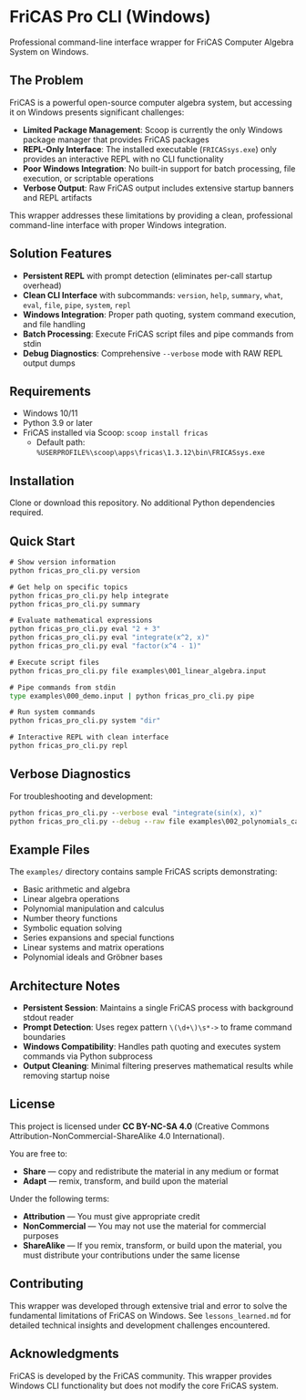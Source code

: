 # FriCAS Pro CLI (Windows)

Professional command-line interface wrapper for FriCAS Computer Algebra System on Windows.

## The Problem

FriCAS is a powerful open-source computer algebra system, but accessing it on Windows presents significant challenges:

- **Limited Package Management**: Scoop is currently the only Windows package manager that provides FriCAS packages
- **REPL-Only Interface**: The installed executable (`FRICASsys.exe`) only provides an interactive REPL with no CLI functionality
- **Poor Windows Integration**: No built-in support for batch processing, file execution, or scriptable operations
- **Verbose Output**: Raw FriCAS output includes extensive startup banners and REPL artifacts

This wrapper addresses these limitations by providing a clean, professional command-line interface with proper Windows integration.

## Solution Features

- **Persistent REPL** with prompt detection (eliminates per-call startup overhead)
- **Clean CLI Interface** with subcommands: `version`, `help`, `summary`, `what`, `eval`, `file`, `pipe`, `system`, `repl`
- **Windows Integration**: Proper path quoting, system command execution, and file handling
- **Batch Processing**: Execute FriCAS script files and pipe commands from stdin
- **Debug Diagnostics**: Comprehensive `--verbose` mode with RAW REPL output dumps

## Requirements

- Windows 10/11
- Python 3.9 or later
- FriCAS installed via Scoop: `scoop install fricas`
  - Default path: `%USERPROFILE%\scoop\apps\fricas\1.3.12\bin\FRICASsys.exe`

## Installation

Clone or download this repository. No additional Python dependencies required.

## Quick Start

```cmd
# Show version information
python fricas_pro_cli.py version

# Get help on specific topics
python fricas_pro_cli.py help integrate
python fricas_pro_cli.py summary

# Evaluate mathematical expressions
python fricas_pro_cli.py eval "2 + 3"
python fricas_pro_cli.py eval "integrate(x^2, x)"
python fricas_pro_cli.py eval "factor(x^4 - 1)"

# Execute script files
python fricas_pro_cli.py file examples\001_linear_algebra.input

# Pipe commands from stdin
type examples\000_demo.input | python fricas_pro_cli.py pipe

# Run system commands
python fricas_pro_cli.py system "dir"

# Interactive REPL with clean interface
python fricas_pro_cli.py repl
```

## Verbose Diagnostics

For troubleshooting and development:

```cmd
python fricas_pro_cli.py --verbose eval "integrate(sin(x), x)"
python fricas_pro_cli.py --debug --raw file examples\002_polynomials_calculus.input
```

## Example Files

The `examples/` directory contains sample FriCAS scripts demonstrating:

- Basic arithmetic and algebra
- Linear algebra operations
- Polynomial manipulation and calculus
- Number theory functions
- Symbolic equation solving
- Series expansions and special functions
- Linear systems and matrix operations
- Polynomial ideals and Gröbner bases

## Architecture Notes

- **Persistent Session**: Maintains a single FriCAS process with background stdout reader
- **Prompt Detection**: Uses regex pattern `\(\d+\)\s*->` to frame command boundaries
- **Windows Compatibility**: Handles path quoting and executes system commands via Python subprocess
- **Output Cleaning**: Minimal filtering preserves mathematical results while removing startup noise

## License

This project is licensed under **CC BY-NC-SA 4.0** (Creative Commons Attribution-NonCommercial-ShareAlike 4.0 International).

You are free to:
- **Share** — copy and redistribute the material in any medium or format
- **Adapt** — remix, transform, and build upon the material

Under the following terms:
- **Attribution** — You must give appropriate credit
- **NonCommercial** — You may not use the material for commercial purposes
- **ShareAlike** — If you remix, transform, or build upon the material, you must distribute your contributions under the same license

## Contributing

This wrapper was developed through extensive trial and error to solve the fundamental limitations of FriCAS on Windows. See `lessons_learned.md` for detailed technical insights and development challenges encountered.

## Acknowledgments

FriCAS is developed by the FriCAS community. This wrapper provides Windows CLI functionality but does not modify the core FriCAS system.
